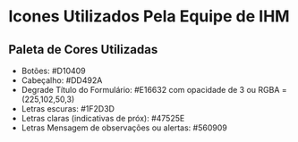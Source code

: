 # Icones Utilizados Pela Equipe de IHM

<h2> Paleta de Cores Utilizadas </h2>
<ul>
  <li>Botões: #D10409</li>
  <li>Cabeçalho: #DD492A</li>
  <li>Degrade Título do Formulário: #E16632 com opacidade de 3 ou RGBA = (225,102,50,3)</li>
  <li>Letras escuras: #1F2D3D </li>
  <li>Letras claras (indicativas de próx): #47525E</li>
  <li>Letras Mensagem de observações ou alertas: #560909 </li>
</ul>
